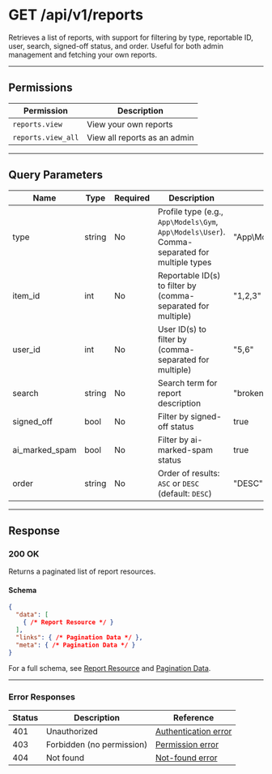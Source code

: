 # GET /api/v1/reports

Retrieves a list of reports, with support for filtering by type, reportable ID, user, search, signed-off status, and order. Useful for both admin management and fetching your own reports.


---

## Permissions
| Permission         | Description                                 |
|--------------------|---------------------------------------------|
| `reports.view`     | View your own reports                       |
| `reports.view_all` | View all reports as an admin                |

---

## Query Parameters
| Name       | Type    | Required | Description                                                                 | Example                |
|------------|---------|----------|-----------------------------------------------------------------------------|------------------------|
| type       | string  | No       | Profile type (e.g., `App\Models\Gym`, `App\Models\User`). Comma-separated for multiple types | "App\\Models\\Gym,App\\Models\\User" |
| item_id    | int     | No       | Reportable ID(s) to filter by (comma-separated for multiple)                | "1,2,3"               |
| user_id    | int     | No       | User ID(s) to filter by (comma-separated for multiple)                      | "5,6"                 |
| search     | string  | No       | Search term for report description                                          | "broken"              |
| signed_off | bool    | No       | Filter by signed-off status                                                 | true                   |
| ai_marked_spam | bool    | No       | Filter by ai-marked-spam status                                                 | true                   |
| order      | string  | No       | Order of results: `ASC` or `DESC` (default: `DESC`)                         | "DESC"                 |

---

## Response

### 200 OK
Returns a paginated list of report resources.

#### Schema
```json
{
  "data": [
    { /* Report Resource */ }
  ],
  "links": { /* Pagination Data */ },
  "meta": { /* Pagination Data */ }
}
```

For a full schema, see [Report Resource](report_resource.md) and [Pagination Data](../_globals/pagination-data.md).

---

### Error Responses
| Status | Description                | Reference                                      |
|--------|----------------------------|------------------------------------------------|
| 401    | Unauthorized               | [Authentication error](../_globals/authentication-errors.md) |
| 403    | Forbidden (no permission)  | [Permission error](../_globals/permission-errors.md) |
| 404    | Not found                  | [Not-found error](../_globals/not-found-errors.md) |
